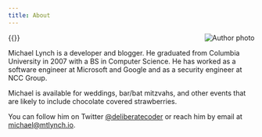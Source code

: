 ```yaml
---
title: About
---
```


{{<img src="author-photo.jpg" alt="Author photo" max-width="350px" align="right">}}

Michael Lynch is a developer and blogger. He graduated from Columbia University in 2007 with a BS in Computer Science. He has worked as a software engineer at Microsoft and Google and as a security engineer at NCC Group.

Michael is available for weddings, bar/bat mitzvahs, and other events that are likely to include chocolate covered strawberries.

You can follow him on Twitter [@deliberatecoder](https://twitter.com/deliberatecoder) or reach him by email at [michael@mtlynch.io](mailto:michael@mtlynch.io).
